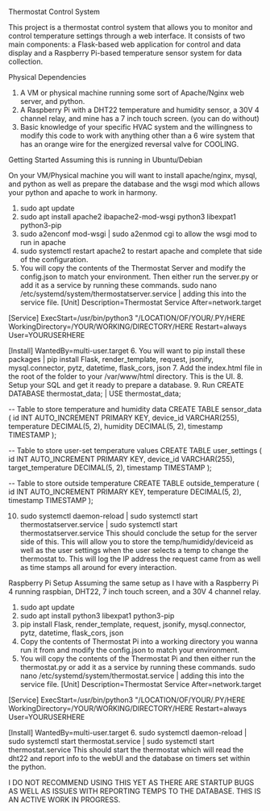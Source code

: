 Thermostat Control System

This project is a thermostat control system that allows you to monitor and control temperature settings through a web interface. It consists of two main components: a Flask-based web application for control and data display and a Raspberry Pi-based temperature sensor system for data collection.

Physical Dependencies

1. A VM or physical machine running some sort of Apache/Nginx web server, and python.
2. A Raspberry Pi with a DHT22 temperature and humidity sensor, a 30V 4 channel relay, and mine has a 7 inch touch screen. (you can do without)
3. Basic knowledge of your specific HVAC system and the willingness to modify this code to work with anything other than a 6 wire system that has an orange wire for the energized reversal valve for COOLING. 

Getting Started 
Assuming this is running in Ubuntu/Debian

On your VM/Physical machine you will want to install apache/nginx, mysql, and python as well as prepare the database and the wsgi mod which allows your python and apache to work in harmony. 
1. sudo apt update
2. sudo apt install apache2 ibapache2-mod-wsgi python3 libexpat1 python3-pip
3. sudo a2enconf mod-wsgi | sudo a2enmod cgi to allow the wsgi mod to run in apache
4. sudo systemctl restart apache2 to restart apache and complete that side of the configuration. 
5. You will copy the contents of the Thermostat Server and modify the config.json to match your environment. Then either run the server.py or add it as a service by running these commands. sudo nano /etc/systemd/system/thermostatserver.service | adding this into the service file. 
[Unit]
Description=Thermostat Service
After=network.target

[Service]
ExecStart=/usr/bin/python3 "/LOCATION/OF/YOUR/.PY/HERE
WorkingDirectory=/YOUR/WORKING/DIRECTORY/HERE
Restart=always
User=YOURUSERHERE

[Install]
WantedBy=multi-user.target
6.  You will want to pip install these packages | pip install Flask, render_template, request, jsonify, mysql.connector, pytz, datetime, flask_cors, json
7.  Add the index.html file in the root of the folder to your /var/www/html directory. This is the UI. 
8.  Setup your SQL and get it ready to prepare a database. 
9.  Run CREATE DATABASE thermostat_data; | 
USE thermostat_data;

-- Table to store temperature and humidity data
CREATE TABLE sensor_data (
    id INT AUTO_INCREMENT PRIMARY KEY,
    device_id VARCHAR(255),
    temperature DECIMAL(5, 2),
    humidity DECIMAL(5, 2),
    timestamp TIMESTAMP
);

-- Table to store user-set temperature values
CREATE TABLE user_settings (
    id INT AUTO_INCREMENT PRIMARY KEY,
    device_id VARCHAR(255),
    target_temperature DECIMAL(5, 2),
    timestamp TIMESTAMP
);

-- Table to store outside temperature
CREATE TABLE outside_temperature (
    id INT AUTO_INCREMENT PRIMARY KEY,
    temperature DECIMAL(5, 2),
    timestamp TIMESTAMP
);

10.  sudo systemctl daemon-reload | sudo systemctl start thermostatserver.service | sudo systemctl start thermostatserver.service
This should conclude the setup for the server side of this. This will allow you to store the temp/humididy/deviceid as well as the user settings when the user selects a temp to change the thermostat to. This will log the IP address the request came from as well as time stamps all around for every interaction. 


Raspberry Pi Setup
Assuming the same setup as I have with a Raspberry Pi 4 running raspbian, DHT22, 7 inch touch screen, and a 30V 4 channel relay.  

1. sudo apt update
2. sudo apt install python3 libexpat1 python3-pip
3. pip install Flask, render_template, request, jsonify, mysql.connector, pytz, datetime, flask_cors, json
4. Copy the contents of Thermostat Pi into a working directory you wanna run it from and modify the config.json to match your environment. 
5. You will copy the contents of the Thermostat Pi and then either run the thermostat.py or add it as a service by running these commands. sudo nano /etc/systemd/system/thermostat.service | adding this into the service file. 
[Unit]
Description=Thermostat Service
After=network.target

[Service]
ExecStart=/usr/bin/python3 "/LOCATION/OF/YOUR/.PY/HERE
WorkingDirectory=/YOUR/WORKING/DIRECTORY/HERE
Restart=always
User=YOURUSERHERE

[Install]
WantedBy=multi-user.target
6.  sudo systemctl daemon-reload | sudo systemctl start thermostat.service | sudo systemctl start thermostat.service
This should start the thermostat which will read the dht22 and report info to the webUI and the database on timers set within the python. 

I DO NOT RECOMMEND USING THIS YET AS THERE ARE STARTUP BUGS AS WELL AS ISSUES WITH REPORTING TEMPS TO THE DATABASE. THIS IS AN ACTIVE WORK IN PROGRESS. 